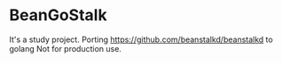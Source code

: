 # BeanGoStalk

It's a study project. Porting https://github.com/beanstalkd/beanstalkd to golang
Not for production use.

